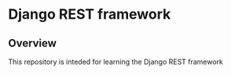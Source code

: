 Django REST framework
===

## Overview
This repository is inteded for learning the Django REST framework
